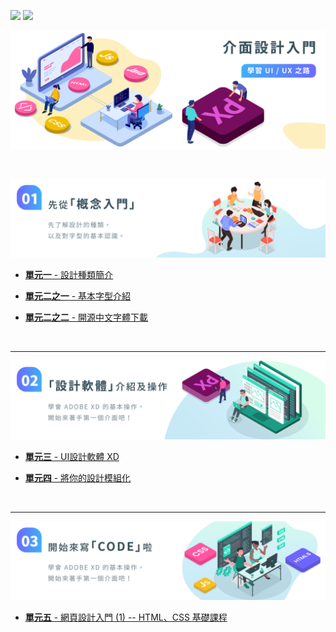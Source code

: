 [<img src="https://img.shields.io/badge/Ｖersion-v1.0.0-brightgreen?style=for-the-badge">](#!)     [<img src="https://img.shields.io/badge/Author-BarrY-green?style=for-the-badge">](#!)

![image](Lesson002%20(1)%20-%20%E5%9F%BA%E6%9C%AC%E5%AD%97%E5%9E%8B%E4%BB%8B%E7%B4%B9/img/img-ui.svg)

&nbsp;
&nbsp;

![先從「概念入門」](Lesson002%20(1)%20-%20%E5%9F%BA%E6%9C%AC%E5%AD%97%E5%9E%8B%E4%BB%8B%E7%B4%B9/img/img-ui1.svg)

* [**單元一** - 設計種類簡介](https://github.com/Barry028/Ui-Design/tree/master/Lesson001%20-%20%E8%A8%AD%E8%A8%88%E7%A8%AE%E9%A1%9E%E7%B0%A1%E4%BB%8B)

* [**單元二之一** - 基本字型介紹](https://github.com/Barry028/Ui-Design/tree/master/Lesson002%20(1)%20-%20%E5%9F%BA%E6%9C%AC%E5%AD%97%E5%9E%8B%E4%BB%8B%E7%B4%B9)

* [**單元二之二** - 開源中文字體下載](https://github.com/Barry028/Ui-Design/tree/master/Lesson002%20(2)%20-%20%E9%96%8B%E6%BA%90%E4%B8%AD%E6%96%87%E5%AD%97%E9%AB%94%E4%B8%8B%E8%BC%89)

&nbsp;
&nbsp;

---

![「設計軟體」介紹](Lesson002%20(1)%20-%20%E5%9F%BA%E6%9C%AC%E5%AD%97%E5%9E%8B%E4%BB%8B%E7%B4%B9/img/img-ui2.svg)

* [**單元三** - UI設計軟體 XD](https://github.com/Barry028/Ui-Design/tree/master/Lesson003%20-%20UI%E8%A8%AD%E8%A8%88%E8%BB%9F%E9%AB%94%20%5BXD%5D)

* [**單元四** - 將你的設計模組化 ]()

&nbsp;
&nbsp;

---

![開始寫 「CODE」 啦](Lesson002%20(1)%20-%20%E5%9F%BA%E6%9C%AC%E5%AD%97%E5%9E%8B%E4%BB%8B%E7%B4%B9/img/img-ui3.svg)

* [**單元五** - 網頁設計入門 (1) -- HTML、CSS 基礎課程](https://github.com/Barry028/Ui-Design/tree/master/Lesson004%20-%20%E7%B6%B2%E9%A0%81%E8%A8%AD%E8%A8%88%E5%85%A5%E9%96%80%20(1))
